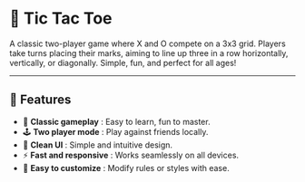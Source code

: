 # 🎲 Tic Tac Toe

A classic two-player game where X and O compete on a 3x3 grid. Players take turns placing their marks, aiming to line up three in a row horizontally, vertically, or diagonally. Simple, fun, and perfect for all ages!

---

## 🚀 Features  
- 🎯 **Classic gameplay** : Easy to learn, fun to master.  
- 🕹️ **Two player mode** : Play against friends locally.  
- 🎨 **Clean UI** : Simple and intuitive design.  
- ⚡ **Fast and responsive** : Works seamlessly on all devices.  
- 🔧 **Easy to customize** : Modify rules or styles with ease.
